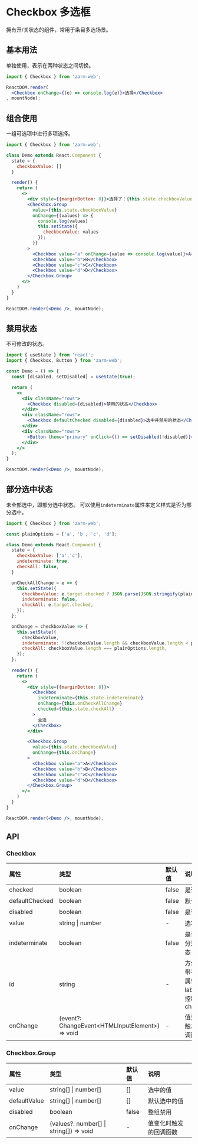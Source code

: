 # Checkbox 多选框
拥有开/关状态的组件，常用于条目多选场景。



## 基本用法
单独使用，表示在两种状态之间切换。

```jsx
import { Checkbox } from 'zarm-web';

ReactDOM.render(
  <Checkbox onChange={(e) => console.log(e)}>选择</Checkbox>
, mountNode);
```


## 组合使用
一组可选项中进行多项选择。

```jsx
import { Checkbox } from 'zarm-web';

class Demo extends React.Component {
  state = {
    checkboxValue: []
  }

  render() {
    return (
      <>
        <div style={{marginBottom: 8}}>选择了：{this.state.checkboxValue.join(',')}</div>
        <Checkbox.Group
          value={this.state.checkboxValue}
          onChange={(values) => {
            console.log(values)
            this.setState({
              checkboxValue: values
            });
          }}
        >
          <Checkbox value="a" onChange={value => console.log(value)}>A</Checkbox>
          <Checkbox value="b">B</Checkbox>
          <Checkbox value="c">C</Checkbox>
          <Checkbox value="d">D</Checkbox>
        </Checkbox.Group>
      </>
    )
  }
}

ReactDOM.render(<Demo />, mountNode);
```



## 禁用状态
不可修改的状态。

```jsx
import { useState } from 'react';
import { Checkbox, Button } from 'zarm-web';

const Demo = () => {
  const [disabled, setDisabled] = useState(true);

  return (
    <>
      <div className="rows">
        <Checkbox disabled={disabled}>禁用的状态</Checkbox>
      </div>
      <div className="rows">
        <Checkbox defaultChecked disabled={disabled}>选中并禁用的状态</Checkbox>
      </div>
      <div className="rows">
        <Button theme="primary" onClick={() => setDisabled(!disabled)}>toggleDisabled</Button>
      </div>
    </>
  );
}

ReactDOM.render(<Demo />, mountNode);
```



## 部分选中状态
未全部选中，即部分选中状态。
可以使用`indeterminate`属性来定义样式是否为部分选中。

```jsx
import { Checkbox } from 'zarm-web';

const plainOptions = ['a', 'b', 'c', 'd'];

class Demo extends React.Component {
  state = {
    checkboxValue: ['a','c'],
    indeterminate: true,
    checkAll: false,
  }

  onCheckAllChange = e => {
    this.setState({
      checkboxValue: e.target.checked ? JSON.parse(JSON.stringify(plainOptions)) : [],
      indeterminate: false,
      checkAll: e.target.checked,
    });
  };

  onChange = checkboxValue => {
    this.setState({
      checkboxValue,
      indeterminate: !!checkboxValue.length && checkboxValue.length < plainOptions.length,
      checkAll: checkboxValue.length === plainOptions.length,
    });
  };
 
  render() {
    return (
      <>
        <div style={{marginBottom: 8}}>
          <Checkbox
            indeterminate={this.state.indeterminate}
            onChange={this.onCheckAllChange}
            checked={this.state.checkAll}
          >
            全选
          </Checkbox>
        </div>

        <Checkbox.Group
          value={this.state.checkboxValue}
          onChange={this.onChange}
        >
          <Checkbox value="a">A</Checkbox>
          <Checkbox value="b">B</Checkbox>
          <Checkbox value="c">C</Checkbox>
          <Checkbox value="d">D</Checkbox>
        </Checkbox.Group>
      </>
    )
  }
}

ReactDOM.render(<Demo />, mountNode);
```

## API

<h3>Checkbox</h3>

| 属性 | 类型 | 默认值 | 说明 |
| :--- | :--- | :--- | :--- |
| checked | boolean | false | 是否选中 |
| defaultChecked | boolean | false | 默认选中 |
| disabled | boolean | false | 是否禁用 |
| value | string \| number | - | 选项值 |
| indeterminate | boolean | false | 是否是部分选中状态 |
| id | string | - | 方便外部带有 for 属性的 label 标签控制当前 checkbox |
| onChange | (event?: ChangeEvent&lt;HTMLInputElement&gt;) => void | - | 值变化时触发的回调函数 |

<h3>Checkbox.Group</h3>

| 属性 | 类型 | 默认值 | 说明 |
| :--- | :--- | :--- | :--- |
| value | string[] \| number[] | [] | 选中的值 | 
| defaultValue | string[] \| number[] | [] | 默认选中的值 |    
| disabled | boolean | false | 整组禁用 | 
| onChange | (values?: number[] \| string[]) => void | - | 值变化时触发的回调函数 |
